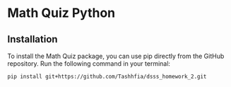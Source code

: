 # Math Quiz Python

## Installation

To install the Math Quiz package, you can use pip directly from the GitHub repository. Run the following command in your terminal:

```bash
pip install git+https://github.com/Tashhfia/dsss_homework_2.git